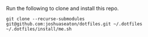 Run the following to clone and install this repo.
```console
git clone --recurse-submodules git@github.com:joshuaseaton/dotfiles.git ~/.dotfiles
~/.dotfiles/install/me.sh

